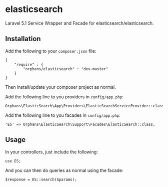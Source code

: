 # elasticsearch

Laravel 5.1 Service Wrapper and Facade for elasticsearch/elasticsearch.

## Installation

Add the following to your `composer.json` file:

    {
        "require" : {
            "orphans/elasticsearch" : "dev-master"
        }
    }


Then install/update your composer project as normal.

Add the following line to you providers in `config/app.php`:

    Orphans\ElasticSearch\App\Providers\ElasticSearchServiceProvider::class,

Add the following line to you facades in `config/app.php`:

    'ES' => Orphans\ElasticSearch\Support\Facades\ElasticSearch::class,

## Usage

In your controllers, just include the following:

    use ES;

And you can then do queries as normal using the facade:

    $response = ES::search($params);
